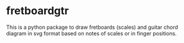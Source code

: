 # fretboardgtr
This is a python package to draw fretboards (scales) and guitar chord diagram in svg format based on notes of scales or in finger positions. 
